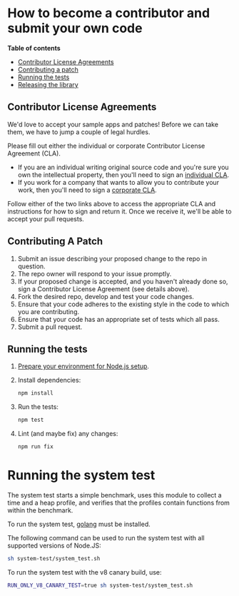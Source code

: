 # How to become a contributor and submit your own code

**Table of contents**

* [Contributor License Agreements](#contributor-license-agreements)
* [Contributing a patch](#contributing-a-patch)
* [Running the tests](#running-the-tests)
* [Releasing the library](#releasing-the-library)

## Contributor License Agreements

We'd love to accept your sample apps and patches! Before we can take them, we
have to jump a couple of legal hurdles.

Please fill out either the individual or corporate Contributor License Agreement
(CLA).

  * If you are an individual writing original source code and you're sure you
    own the intellectual property, then you'll need to sign an [individual CLA](https://developers.google.com/open-source/cla/individual).
  * If you work for a company that wants to allow you to contribute your work,
    then you'll need to sign a [corporate CLA](https://developers.google.com/open-source/cla/corporate).

Follow either of the two links above to access the appropriate CLA and
instructions for how to sign and return it. Once we receive it, we'll be able to
accept your pull requests.

## Contributing A Patch

1.  Submit an issue describing your proposed change to the repo in question.
1.  The repo owner will respond to your issue promptly.
1.  If your proposed change is accepted, and you haven't already done so, sign a
    Contributor License Agreement (see details above).
1.  Fork the desired repo, develop and test your code changes.
1.  Ensure that your code adheres to the existing style in the code to which
    you are contributing.
1.  Ensure that your code has an appropriate set of tests which all pass.
1.  Submit a pull request.

## Running the tests

1.  [Prepare your environment for Node.js setup][setup].

1.  Install dependencies:
    ```sh
    npm install
    ```

1.  Run the tests:
    ```sh
    npm test
    ```

1.  Lint (and maybe fix) any changes:
    ```sh
    npm run fix
    ```

[setup]: https://cloud.google.com/nodejs/docs/setup

# Running the system test
The system test starts a simple benchmark, uses this module to collect a time
and a heap profile, and verifies that the profiles contain functions from 
within the benchmark. 

To run the system test, [golang](https://golang.org/) must be installed.

The following command can be used to run the system test with all supported
versions of Node.JS:
```sh
sh system-test/system_test.sh
```

To run the system test with the v8 canary build, use:
```sh
RUN_ONLY_V8_CANARY_TEST=true sh system-test/system_test.sh
```